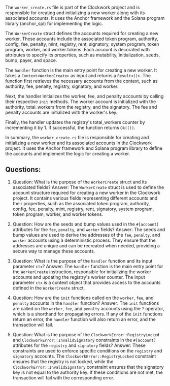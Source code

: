 The `worker_create.rs` file is part of the Clockwork project and is responsible for creating and initializing a new worker along with its associated accounts. It uses the Anchor framework and the Solana program library (anchor_spl) for implementing the logic.

The `WorkerCreate` struct defines the accounts required for creating a new worker. These accounts include the associated token program, authority, config, fee, penalty, mint, registry, rent, signatory, system program, token program, worker, and worker tokens. Each account is decorated with attributes to specify its properties, such as mutability, initialization, seeds, bump, payer, and space.

The `handler` function is the main entry point for creating a new worker. It takes a `Context<WorkerCreate>` as input and returns a `Result<()>`. The function first retrieves the necessary accounts from the context, such as authority, fee, penalty, registry, signatory, and worker.

Next, the handler initializes the worker, fee, and penalty accounts by calling their respective `init` methods. The worker account is initialized with the authority, total_workers from the registry, and the signatory. The fee and penalty accounts are initialized with the worker's key.

Finally, the handler updates the registry's total_workers counter by incrementing it by 1. If successful, the function returns `Ok(())`.

In summary, the `worker_create.rs` file is responsible for creating and initializing a new worker and its associated accounts in the Clockwork project. It uses the Anchor framework and Solana program library to define the accounts and implement the logic for creating a worker.

## Questions:

1. Question: What is the purpose of the `WorkerCreate` struct and its associated fields?
   Answer: The `WorkerCreate` struct is used to define the account structure required for creating a new worker in the Clockwork project. It contains various fields representing different accounts and their properties, such as the associated token program, authority, config, fee, penalty, mint, registry, rent, signatory, system program, token program, worker, and worker tokens.

2. Question: How are the seeds and bump values used in the `#[account]` attributes for the `fee`, `penalty`, and `worker` fields?
   Answer: The seeds and bump values are used to derive the addresses of the `fee`, `penalty`, and `worker` accounts using a deterministic process. They ensure that the addresses are unique and can be recreated when needed, providing a secure way to manage these accounts.

3. Question: What is the purpose of the `handler` function and its input parameter `ctx`?
   Answer: The `handler` function is the main entry point for the `WorkerCreate` instruction, responsible for initializing the worker accounts and updating the registry's worker counter. The input parameter `ctx` is a context object that provides access to the accounts defined in the `WorkerCreate` struct.

4. Question: How are the `init` functions called on the `worker`, `fee`, and `penalty` accounts in the `handler` function?
   Answer: The `init` functions are called on the `worker`, `fee`, and `penalty` accounts using the `?` operator, which is a shorthand for propagating errors. If any of the `init` functions return an error, the `handler` function will also return an error, and the transaction will fail.

5. Question: What is the purpose of the `ClockworkError::RegistryLocked` and `ClockworkError::InvalidSignatory` constraints in the `#[account]` attributes for the `registry` and `signatory` fields?
   Answer: These constraints are used to enforce specific conditions on the `registry` and `signatory` accounts. The `ClockworkError::RegistryLocked` constraint ensures that the registry is not locked, while the `ClockworkError::InvalidSignatory` constraint ensures that the signatory key is not equal to the authority key. If these conditions are not met, the transaction will fail with the corresponding error.
